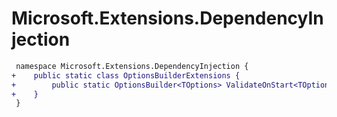 # Microsoft.Extensions.DependencyInjection

``` diff
 namespace Microsoft.Extensions.DependencyInjection {
+    public static class OptionsBuilderExtensions {
+        public static OptionsBuilder<TOptions> ValidateOnStart<TOptions>(this OptionsBuilder<TOptions> optionsBuilder) where TOptions : class;
+    }
 }
```
